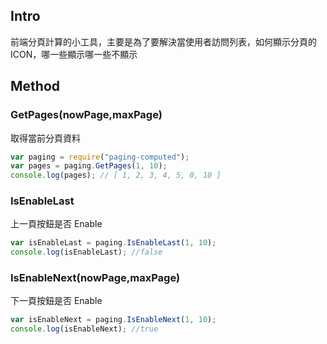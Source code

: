 ## Intro

前端分頁計算的小工具，主要是為了要解決當使用者訪問列表，如何顯示分頁的 ICON，哪一些顯示哪一些不顯示

## Method

### GetPages(nowPage,maxPage)

取得當前分頁資料

```javascript
var paging = require("paging-computed");
var pages = paging.GetPages(1, 10);
console.log(pages); // [ 1, 2, 3, 4, 5, 0, 10 ]
```

### IsEnableLast

上一頁按鈕是否 Enable

```javascript
var isEnableLast = paging.IsEnableLast(1, 10);
console.log(isEnableLast); //false
```

### IsEnableNext(nowPage,maxPage)

下一頁按鈕是否 Enable

```javascript
var isEnableNext = paging.IsEnableNext(1, 10);
console.log(isEnableNext); //true
```
